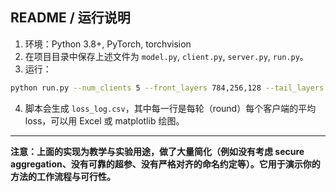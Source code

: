 ## README / 运行说明

1. 环境：Python 3.8+, PyTorch, torchvision
2. 在项目目录中保存上述文件为 `model.py`, `client.py`, `server.py`, `run.py`。
3. 运行：

```bash
python run.py --num_clients 5 --front_layers 784,256,128 --tail_layers 6 --epochs 50
```

4. 脚本会生成 `loss_log.csv`，其中每一行是每轮（round）每个客户端的平均 loss，可以用 Excel 或 matplotlib 绘图。

---

**注意：上面的实现为教学与实验用途，做了大量简化（例如没有考虑 secure aggregation、没有可靠的超参、没有严格对齐的命名约定等）。它用于演示你的方法的工作流程与可行性。**
